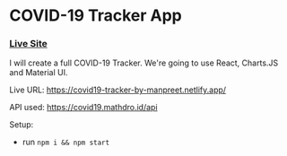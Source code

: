 # COVID-19 Tracker App

### [Live Site](https://covid19-tracker-by-manpreet.netlify.app/)

I will create a full COVID-19 Tracker. We're going to use React, Charts.JS and Material UI.

Live URL: https://covid19-tracker-by-manpreet.netlify.app/

API used: https://covid19.mathdro.id/api

Setup:

- run `npm i && npm start`
